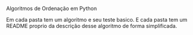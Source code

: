 Algoritmos de Ordenação em Python

Em cada pasta tem um algoritmo e seu teste basico. E cada pasta tem um README proprio da descrição desse algoritmo de forma simplificada.

